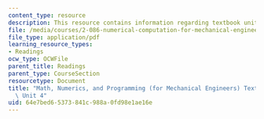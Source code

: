 ```yaml
---
content_type: resource
description: This resource contains information regarding textbook unit 4.
file: /media/courses/2-086-numerical-computation-for-mechanical-engineers-spring-2013/64e7bed65373841c988a0fd98e1ae16e_MIT2_086S13_Unit4_Textbook.pdf
file_type: application/pdf
learning_resource_types:
- Readings
ocw_type: OCWFile
parent_title: Readings
parent_type: CourseSection
resourcetype: Document
title: "Math, Numerics, and Programming (for Mechanical Engineers) Textbook \u2013\
  \ Unit 4"
uid: 64e7bed6-5373-841c-988a-0fd98e1ae16e
---
```

